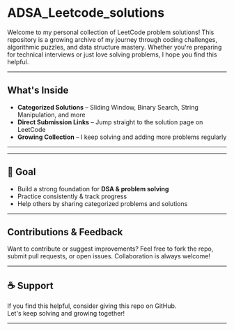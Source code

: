 # ADSA_Leetcode_solutions
Welcome to my personal collection of LeetCode problem solutions! This repository is a growing archive of my journey through coding challenges, algorithmic puzzles, and data structure mastery. Whether you're preparing for technical interviews or just love solving problems, I hope you find this helpful.


---

##  What's Inside

-  **Categorized Solutions** – Sliding Window, Binary Search, String Manipulation, and more  
-  **Direct Submission Links** – Jump straight to the solution page on LeetCode  
-  **Growing Collection** – I keep solving and adding more problems regularly  

---

---

## 🎯 Goal

-  Build a strong foundation for **DSA & problem solving**
-  Practice consistently & track progress
-  Help others by sharing categorized problems and solutions


---

##  Contributions & Feedback

Want to contribute or suggest improvements? Feel free to fork the repo, submit pull requests, or open issues. Collaboration is always welcome!

---

## ☕ Support

If you find this helpful, consider giving this repo on GitHub.  
Let's keep solving and growing together! 

---


  
  








